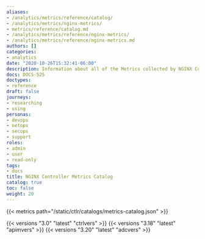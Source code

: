 ```yaml
---
aliases:
- /analytics/metrics/reference/catalog/
- /analytics/metrics/nginx-metrics/
- metrics/reference/catalog.md
- /analytics/metrics/reference/nginx-metrics/
- /analytics/metrics/reference/nginx-metrics.md
authors: []
categories:
- analytics
date: "2020-10-26T15:32:41-06:00"
description: Information about all of the Metrics collected by NGINX Controller Agent
docs: DOCS-525
doctypes:
- reference
draft: false
journeys:
- researching
- using
personas:
- devops
- netops
- secops
- support
roles:
- admin
- user
- read-only
tags:
- docs
title: NGINX Controller Metrics Catalog
catalog: true
toc: false
weight: 20
---
```


{{< metrics path="/static/ctlr/catalogs/metrics-catalog.json" >}}

{{< versions "3.0" "latest" "ctrlvers" >}}
{{< versions "3.18" "latest" "apimvers" >}}
{{< versions "3.20" "latest" "adcvers" >}}
